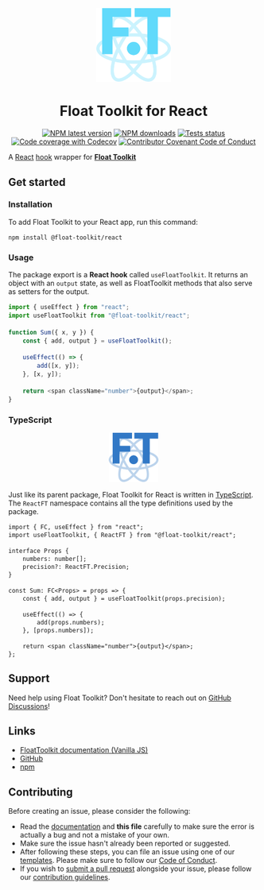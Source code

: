 <div align="center" style="margin-bottom: 0.5rem">
	<img src="https://raw.githubusercontent.com/float-toolkit/react/HEAD/media/ftreact.svg" width="150" />
</div>

<div align="center">

# Float Toolkit for React

[![NPM latest version](https://img.shields.io/npm/v/@float-toolkit/react?label=version&logo=npm)](https://www.npmjs.com/package/@float-toolkit/react)
[![NPM downloads](https://img.shields.io/npm/dt/@float-toolkit/react?logo=npm)](https://www.npmjs.com/package/@float-toolkit/react)
[![Tests status](https://img.shields.io/github/workflow/status/float-toolkit/react/Test%20with%20Vitest?label=tests&logo=vite&logoColor=white)](https://github.com/float-toolkit/react/actions/workflows/testWithVitest.yml)
[![Code coverage with Codecov](https://img.shields.io/codecov/c/github/float-toolkit/react/tests?logo=codecov&logoColor=white)](https://codecov.io/gh/float-toolkit/react)
[![Contributor Covenant Code of Conduct](https://img.shields.io/badge/Contributor%20Covenant-2.1-5e0d73)](https://github.com/float-toolkit/react/blob/master/.github/CODE_OF_CONDUCT.md)

</div>

A [React](https://reactjs.org/) [hook](https://reactjs.org/docs/hooks-intro.html) wrapper for
[**Float Toolkit**](https://float-toolkit.web.app/)

## Get started

### Installation

To add Float Toolkit to your React app, run this command:

```sh-session
npm install @float-toolkit/react
```

### Usage

The package export is a **React hook** called `useFloatToolkit`. It returns an object with an `output` state, as well as FloatToolkit
methods that also serve as setters for the output.

```js
import { useEffect } from "react";
import useFloatToolkit from "@float-toolkit/react";

function Sum({ x, y }) {
	const { add, output } = useFloatToolkit();

	useEffect(() => {
		add([x, y]);
	}, [x, y]);

	return <span className="number">{output}</span>;
}
```

### TypeScript

<div align="center" style="margin: 0.5rem 0">
	<img src="https://raw.githubusercontent.com/float-toolkit/react/HEAD/media/tsftreact.svg" width="100" />
</div>

Just like its parent package, Float Toolkit for React is written in [TypeScript](https://www.typescriptlang.org/). The `ReactFT`
namespace contains all the type definitions used by the package.

```tsx
import { FC, useEffect } from "react";
import useFloatToolkit, { ReactFT } from "@float-toolkit/react";

interface Props {
	numbers: number[];
	precision?: ReactFT.Precision;
}

const Sum: FC<Props> = props => {
	const { add, output } = useFloatToolkit(props.precision);

	useEffect(() => {
		add(props.numbers);
	}, [props.numbers]);

	return <span className="number">{output}</span>;
};
```

## Support

Need help using Float Toolkit? Don't hesitate to reach out on
[GitHub Discussions](https://github.com/float-toolkit/react/discussions/categories/q-a)!

## Links

-   [FloatToolkit documentation (Vanilla JS)](https://float-toolkit.web.app)
-   [GitHub](https://github.com/float-toolkit/react)
-   [npm](https://npmjs.com/package/@float-toolkit/react)

## Contributing

Before creating an issue, please consider the following:

-   Read the [documentation](https://float-toolkit.web.app) and **this file** carefully to make sure the error is actually a bug and
    not a mistake of your own.
-   Make sure the issue hasn't already been reported or suggested.
-   After following these steps, you can file an issue using one of our
    [templates](https://github.com/float-toolkit/react/issues/new/choose). Please make sure to follow our
    [Code of Conduct](https://github.com/float-toolkit/react/blob/master/.github/CODE_OF_CONDUCT.md).
-   If you wish to [submit a pull request](https://github.com/float-toolkit/react/compare) alongside your issue, please follow our
    [contribution guidelines](https://github.com/float-toolkit/react/blob/master/.github/CONTRIBUTING.md).
